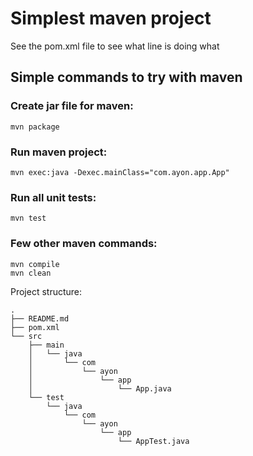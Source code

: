 # Simplest maven project

See the pom.xml file to see what line is doing what

## Simple commands to try with maven

### Create jar file for maven:
```
mvn package
```

### Run maven project:
```
mvn exec:java -Dexec.mainClass="com.ayon.app.App"
```

### Run all unit tests:
```
mvn test
```

### Few other maven commands:
```
mvn compile
mvn clean
```



Project structure:
```
.
├── README.md
├── pom.xml
└── src
    ├── main
    │   └── java
    │       └── com
    │           └── ayon
    │               └── app
    │                   └── App.java
    └── test
        └── java
            └── com
                └── ayon
                    └── app
                        └── AppTest.java
```
